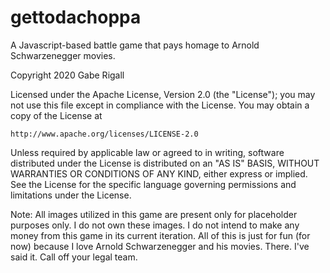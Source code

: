 # gettodachoppa
A Javascript-based battle game that pays homage to Arnold Schwarzenegger movies.

Copyright 2020 Gabe Rigall

Licensed under the Apache License, Version 2.0 (the "License");
you may not use this file except in compliance with the License.
You may obtain a copy of the License at

    http://www.apache.org/licenses/LICENSE-2.0

Unless required by applicable law or agreed to in writing, software
distributed under the License is distributed on an "AS IS" BASIS,
WITHOUT WARRANTIES OR CONDITIONS OF ANY KIND, either express or implied.
See the License for the specific language governing permissions and
limitations under the License.

Note: All images utilized in this game are present only for placeholder purposes only. I do not own these images. I do not intend to make any money from this game in its current iteration. All of this is just for fun (for now) because I love Arnold Schwarzenegger and his movies. There. I've said it. Call off your legal team.

